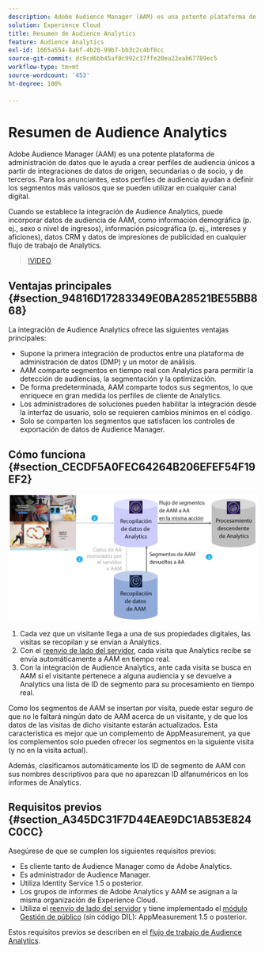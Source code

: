 ```yaml
---
description: Adobe Audience Manager (AAM) es una potente plataforma de administración de datos que le ayuda a crear perfiles de audiencia únicos a partir de integraciones de datos de origen, secundarias o de socio, y de terceros. Para los anunciantes, estos perfiles de audiencia ayudan a definir los segmentos más valiosos que se pueden utilizar en cualquier canal digital.
solution: Experience Cloud
title: Resumen de Audience Analytics
feature: Audience Analytics
exl-id: 1665a554-8a6f-4b20-99b7-bb3c2c4bf8cc
source-git-commit: dc9cd6bb45af0c992c37ffe20ea22eab67789ec5
workflow-type: tm+mt
source-wordcount: '453'
ht-degree: 100%

---
```


# Resumen de Audience Analytics

Adobe Audience Manager (AAM) es una potente plataforma de administración de datos que le ayuda a crear perfiles de audiencia únicos a partir de integraciones de datos de origen, secundarias o de socio, y de terceros. Para los anunciantes, estos perfiles de audiencia ayudan a definir los segmentos más valiosos que se pueden utilizar en cualquier canal digital.

Cuando se establece la integración de Audience Analytics, puede incorporar datos de audiencia de AAM, como información demográfica (p. ej., sexo o nivel de ingresos), información psicográfica (p. ej., intereses y aficiones), datos CRM y datos de impresiones de publicidad en cualquier flujo de trabajo de Analytics.

>[!VIDEO](https://video.tv.adobe.com/v/25450/?quality=12)

## Ventajas principales {#section_94816D17283349E0BA28521BE55BB868}

La integración de Audience Analytics ofrece las siguientes ventajas principales:

* Supone la primera integración de productos entre una plataforma de administración de datos (DMP) y un motor de análisis.
* AAM comparte segmentos en tiempo real con Analytics para permitir la detección de audiencias, la segmentación y la optimización.
* De forma predeterminada, AAM comparte todos sus segmentos, lo que enriquece en gran medida los perfiles de cliente de Analytics.
* Los administradores de soluciones pueden habilitar la integración desde la interfaz de usuario, solo se requieren cambios mínimos en el código.
* Solo se comparten los segmentos que satisfacen los controles de exportación de datos de Audience Manager.

## Cómo funciona {#section_CECDF5A0FEC64264B206EFEF54F19EF2}

![](assets/mc-aud-dataflow.png)

1. Cada vez que un visitante llega a una de sus propiedades digitales, las visitas se recopilan y se envían a Analytics.
1. Con el [reenvío de lado del servidor](/help/admin/admin/c-manage-report-suites/c-edit-report-suites/general/c-server-side-forwarding/ssf.md), cada visita que Analytics recibe se envía automáticamente a AAM en tiempo real.
1. Con la integración de Audience Analytics, ante cada visita se busca en AAM si el visitante pertenece a alguna audiencia y se devuelve a Analytics una lista de ID de segmento para su procesamiento en tiempo real.

Como los segmentos de AAM se insertan por visita, puede estar seguro de que no le faltará ningún dato de AAM acerca de un visitante, y de que los datos de las visitas de dicho visitante estarán actualizados. Esta característica es mejor que un complemento de AppMeasurement, ya que los complementos solo pueden ofrecer los segmentos en la siguiente visita (y no en la visita actual).

Además, clasificamos automáticamente los ID de segmento de AAM con sus nombres descriptivos para que no aparezcan ID alfanuméricos en los informes de Analytics.

## Requisitos previos {#section_A345DC31F7D44EAE9DC1AB53E824C0CC}

Asegúrese de que se cumplen los siguientes requisitos previos:

* Es cliente tanto de Audience Manager como de Adobe Analytics.
* Es administrador de Audience Manager.
* Utiliza Identity Service 1.5 o posterior.
* Los grupos de informes de Adobe Analytics y AAM se asignan a la misma organización de Experience Cloud.
* Utiliza el [reenvío de lado del servidor](/help/admin/admin/c-manage-report-suites/c-edit-report-suites/general/c-server-side-forwarding/ssf.md) y tiene implementado el [módulo Gestión de público](https://experienceleague.adobe.com/docs/audience-manager/user-guide/implementation-integration-guides/integration-other-solutions/audience-management-module.html?lang=es) (sin código DIL): AppMeasurement 1.5 o posterior.

Estos requisitos previos se describen en el [flujo de trabajo de Audience Analytics](/help/integrate/c-audience-analytics/c-workflow/audiences-workflow.md).
